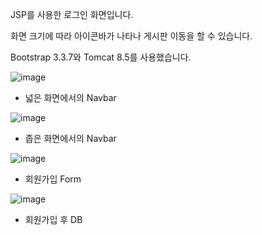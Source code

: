 JSP를 사용한 로그인 화면입니다. 

화면 크기에 따라 아이콘바가 나타나 게시판 이동을 할 수 있습니다. 

Bootstrap 3.3.7와 Tomcat 8.5를 사용했습니다.




![image](https://user-images.githubusercontent.com/82144761/144203276-2a89d924-9688-4bbc-b691-9baa129e4d48.png)
- 넓은 화면에서의 Navbar


![image](https://user-images.githubusercontent.com/82144761/144207342-e8be5985-31ad-4c1a-9a5a-826627885c19.png)
- 좁은 화면에서의 Navbar


![image](https://user-images.githubusercontent.com/82144761/144737544-03ef9ec8-fab8-4967-938c-280553a54ed3.png)
- 회원가입 Form


![image](https://user-images.githubusercontent.com/82144761/144738179-ca21a7d6-3089-4a5b-9882-370f59b76e87.png)
- 회원가입 후 DB

